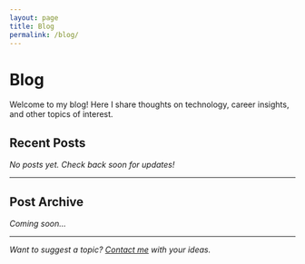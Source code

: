 ```yaml
---
layout: page
title: Blog
permalink: /blog/
---
```


# Blog

Welcome to my blog! Here I share thoughts on technology, career insights, and other topics of interest.

## Recent Posts

*No posts yet. Check back soon for updates!*

---

## Post Archive

*Coming soon...*

---

*Want to suggest a topic? [Contact me](/contact/) with your ideas.*
